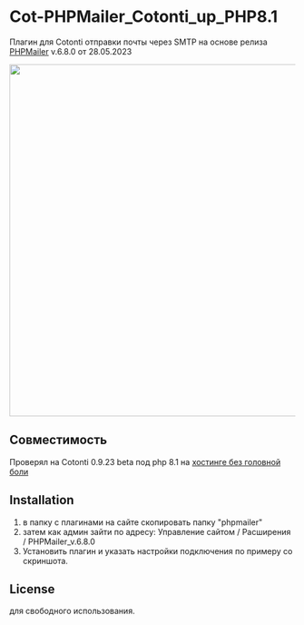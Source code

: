 # Cot-PHPMailer_Cotonti_up_PHP8.1
Плагин для Cotonti отправки почты через SMTP на основе релиза [PHPMailer](https://github.com/PHPMailer/PHPMailer)  v.6.8.0 от 28.05.2023
<p><a href="https://raw.githubusercontent.com/webitproff/PHPMailer_Cotonti/main/PHPMailer_for_Cotonti_2023-05-28.png"><img loading="lazy" src="https://raw.githubusercontent.com/webitproff/PHPMailer_Cotonti/main/PHPMailer_for_Cotonti_2023-05-28.png" width="860" height="620" alt=""></a></p>

## Совместимость
Проверял на Cotonti 0.9.23 beta под php 8.1 на [хостинге без головной боли]( https://beget.com/p1479352)
## Installation

1. в папку с плагинами на сайте скопировать папку "phpmailer"
2. затем как админ зайти по адресу: Управление сайтом / Расширения / PHPMailer_v.6.8.0
3. Установить плагин и указать настройки подключения по примеру со скриншота.

## License
для свободного использования. 
